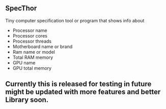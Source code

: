 ## SpecThor

Tiny computer specification tool or program that shows info about 

* Processor name
* Processor cores
* Processor threads
* Motherboard name or brand
* Ram name or model
* Total RAM memory
* GPU name
* GPU total memory

## Currently this is released for testing in future might be updated with more features and better Library soon.
